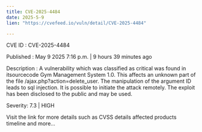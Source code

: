 ```yaml
---
title: CVE-2025-4484
date: 2025-5-9
lien: "https://cvefeed.io/vuln/detail/CVE-2025-4484"

---
```


CVE ID : CVE-2025-4484

Published :  May 9
2025
7:16 p.m. | 9 hours
39 minutes ago

Description : A vulnerability
which was classified as critical
was found in itsourcecode Gym Management System 1.0. This affects an unknown part of the file /ajax.php?action=delete_user. The manipulation of the argument ID leads to sql injection. It is possible to initiate the attack remotely. The exploit has been disclosed to the public and may be used.

Severity: 7.3 | HIGH

Visit the link for more details
such as CVSS details
affected products
timeline
and more...
